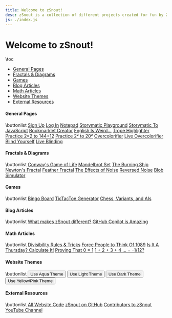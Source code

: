 ```yaml
---
title: Welcome to zSnout!
desc: zSnout is a collection of different projects created for fun by Zachary Sakowitz. It runs on the open-source code available at https://github.com/zsnout/zsnout.com. It was initially created during COVID-19, and has undergone two major revisions since then.
js: ./index.js
---
```


<h1 id="welcome-to-zsnout">Welcome to zSnout!</h1>

\toc

- [General Pages](#general-pages)
- [Fractals & Diagrams](#fractals--diagrams)
- [Games](#games)
- [Blog Articles](#blog-articles)
- [Math Articles](#math-articles)
- [Website Themes](#website-themes)
- [External Resources](#external-resources)

#### General Pages

\buttonlist
[Sign Up](/account/create/)
[Log In](/account/login/)
[Notepad](/notepad/)
[Storymatic Playground](/storymatic/playground/)
[Storymatic To JavaScript](/storymatic/smtojs/)
[Bookmarklet Creator](/bookmarklet/)
[English Is Weird...](/englishisweird/)
[Trope Highlighter](/tropes/)
[Practice 2×2 to 144÷12](/practice/multdiv/)
[Practice 2² to 20²](/practice/squares/)
[Overcolorifier](/overcolor/)
[Live Overcolorifier](/overcolor/live/)
[Blind Yourself](/blind/)
[Live Blinding](/blind/live/)

#### Fractals & Diagrams

\buttonlist
[Conway's Game of Life](/gameoflife/)
[Mandelbrot Set](/mandelbrot/)
[The Burning Ship](/burningship/)
[Newton's Fractal](/newton/)
[Feather Fractal](/feather/)
[The Effects of Noise](/noise/)
[Reversed Noise](/reversenoise/)
[Blob Simulator](/blobs/)

#### Games

\buttonlist
[Bingo Board](/bingo/)
[TicTacToe Generator](/tictactoe/generator/)
[Chess, Variants, and AIs](/chess/)

#### Blog Articles

\buttonlist
[What makes zSnout different?](/blog/what-makes-zsnout-different/)
[GitHub Copilot is Amazing](/blog/github-copilot-is-amazing/)

#### Math Articles

\buttonlist
[Divisibility Rules & Tricks](/math/divisibility-rules/)
[Force People to Think Of 1089](/math/forcing-1089/)
[Is It A Thursday? Calculate It!](/math/calculating-weekdays/)
[Proving That 0 = 1](/math/does-0-equal-1/)
[1 + 2 + 3 + 4 ... = -1/12?](/math/infinity-is-0.0833/)

#### Website Themes

\buttonlist
<button id="theme-aqua">Use Aqua Theme</button>
<button id="theme-light">Use Light Theme</button>
<button id="theme-dark">Use Dark Theme</button>
<button id="theme-yellow-pink">Use Yellow/Pink Theme</button>

#### External Resources

\buttonlist
[All Website Code](https://github.com/zsnout/zsnout.com)
[zSnout on GitHub](https://github.com/zsnout)
[Contributors to zSnout](https://github.com/zSnout/zsnout.com/graphs/contributors)
[YouTube Channel](https://youtube.com/channel/UCZ1po0sntEdbIsG8yLOqSAQ)
